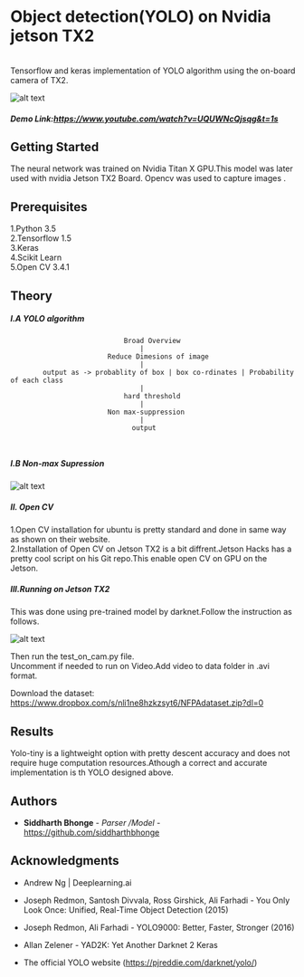 # Object detection(YOLO) on Nvidia jetson TX2

<br />Tensorflow and keras implementation of YOLO algorithm using the on-board camera of TX2.

![alt text](https://github.com/siddharthbhonge/YOLO_with_Nvidia_jetson_TX2/blob/master/demo.png)

##### Demo Link:https://www.youtube.com/watch?v=UQUWNcQjsqg&t=1s

## Getting Started

The neural network was trained on Nvidia Titan X  GPU.This model was later used with nvidia Jetson TX2 Board.
Opencv was used to capture images .

## Prerequisites

1.Python 3.5 <br />
2.Tensorflow 1.5<br />
3.Keras <br />
4.Scikit Learn<br />
5.Open CV 3.4.1<br />


## Theory

##### I.A YOLO algorithm
```
							Broad Overview
								|
						Reduce Dimesions of image
								|
		output as -> probablity of box | box co-rdinates | Probability of each class
								|
							hard threshold
								|	
						Non max-suppression
								|
							  output



 ```


##### I.B  Non-max Supression


![alt text](https://github.com/siddharthbhonge/YOLO_with_Nvidia_jetson_TX2/blob/master/nonmax.png)



##### II. Open CV<br />

1.Open CV installation for ubuntu is pretty standard and done in same way as shown on their website.<br />
2.Installation of Open CV on Jetson TX2 is a bit diffrent.Jetson Hacks has a pretty cool script on his Git repo.This enable open CV on GPU on the Jetson.<br />


##### III.Running on Jetson TX2

This was done using pre-trained model by darknet.Follow the instruction as follows.<br />

![alt text](https://github.com/siddharthbhonge/YOLO_with_Nvidia_jetson_TX2/blob/master/instructions.png)

Then run the test_on_cam.py file.<br />
Uncomment if needed to run on Video.Add video to data folder in .avi format.<br  />

 Download the dataset: https://www.dropbox.com/s/nli1ne8hzkzsyt6/NFPAdataset.zip?dl=0


## Results

Yolo-tiny is a lightweight option with pretty descent accuracy and does not require huge computation resources.Athough a correct and accurate implementation is th YOLO designed above. 

## Authors

* **Siddharth Bhonge** - *Parser /Model* - https://github.com/siddharthbhonge


## Acknowledgments

* Andrew Ng  | Deeplearning.ai<br />

*    Joseph Redmon, Santosh Divvala, Ross Girshick, Ali Farhadi - You Only Look Once: Unified, Real-Time Object Detection (2015)<br />
*    Joseph Redmon, Ali Farhadi - YOLO9000: Better, Faster, Stronger (2016)<br />
*    Allan Zelener - YAD2K: Yet Another Darknet 2 Keras<br />
*    The official YOLO website (https://pjreddie.com/darknet/yolo/)<br />

